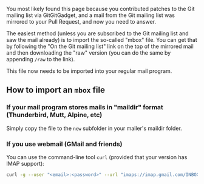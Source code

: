 You most likely found this page because you contributed patches to the Git mailing list via GitGitGadget, and a mail from the Git mailing list was mirrored to your Pull Request, and now you need to answer.

The easiest method (unless you are subscribed to the Git mailing list and saw the mail already) is to import the so-called "mbox" file. You can get that by following the "On the Git mailing list" link on the top of the mirrored mail and then downloading the "raw" version (you can do the same by appending `/raw` to the link).

This file now needs to be imported into your regular mail program.

## How to import an `mbox` file

### If your mail program stores mails in "maildir" format (Thunderbird, Mutt, Alpine, etc)

Simply copy the file to the `new` subfolder in your mailer's maildir folder.

### If you use webmail (GMail and friends)

You can use the command-line tool `curl` (provided that your version has IMAP support):

```sh
curl -g --user "<email>:<password>" --url "imaps://imap.gmail.com/INBOX" -T /path/to/raw.txt
```